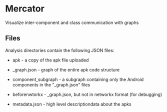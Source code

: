 # Mercator
Visualize inter-component and class communication with graphs

## Files

Analysis directories contain the following JSON files:

* apk - a copy of the apk file uploaded 

* _graph.json - graph of the entire apk code structure

* component_subgraph - a subgraph containing only the Android components in the "_graph.json" files

* beforenwtorkx - _graph.json, but not in networkx format (for debugging)

* metadata.json - high level descriptiondata about the apks 